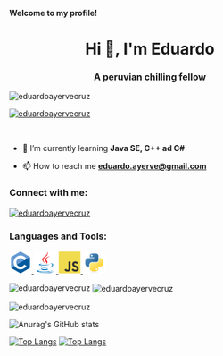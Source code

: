 <!--
**eduardoayervecruz/eduardoayervecruz** is a ✨ _special_ ✨ repository because its `README.md` (this file) appears on your GitHub profile.

Here are some ideas to get you started:

- 🔭 I’m currently working on ...
- 🌱 I’m currently learning ...
- 👯 I’m looking to collaborate on ...
- 🤔 I’m looking for help with ...
- 💬 Ask me about ...
- 📫 How to reach me: ...
- 😄 Pronouns: ...
- ⚡ Fun fact: ...
-->
**Welcome to my profile!**

<h1 align="center">Hi 👋, I'm Eduardo</h1>
<h3 align="center">A peruvian chilling fellow</h3>

<p align="left"> <img src="https://komarev.com/ghpvc/?username=eduardoayervecruz&label=Profile%20views&color=0e75b6&style=flat" alt="eduardoayervecruz" /> </p>

<p align="left"> <a href="https://github.com/ryo-ma/github-profile-trophy"><img src="https://github-profile-trophy.vercel.app/?username=eduardoayervecruz" alt="eduardoayervecruz" /></a> </p>

<p align="left"> <a href="https://twitter.com/" target="blank"><img src="https://img.shields.io/twitter/follow/?logo=twitter&style=for-the-badge" alt="" /></a> </p>

- 🌱 I’m currently learning **Java SE, C++ ad C#**

- 📫 How to reach me **eduardo.ayerve@gmail.com**

<h3 align="left">Connect with me:</h3>
<p align="left">
<a href="https://instagram.com/eduardoayervecruz" target="blank"><img align="center" src="https://raw.githubusercontent.com/rahuldkjain/github-profile-readme-generator/master/src/images/icons/Social/instagram.svg" alt="eduardoayervecruz" height="30" width="40" /></a>
</p>

<h3 align="left">Languages and Tools:</h3>
<p align="left"> <a href="https://www.cprogramming.com/" target="_blank" rel="noreferrer"> <img src="https://raw.githubusercontent.com/devicons/devicon/master/icons/c/c-original.svg" alt="c" width="40" height="40"/> </a> <a href="https://www.java.com" target="_blank" rel="noreferrer"> <img src="https://raw.githubusercontent.com/devicons/devicon/master/icons/java/java-original.svg" alt="java" width="40" height="40"/> </a> <a href="https://developer.mozilla.org/en-US/docs/Web/JavaScript" target="_blank" rel="noreferrer"> <img src="https://raw.githubusercontent.com/devicons/devicon/master/icons/javascript/javascript-original.svg" alt="javascript" width="40" height="40"/> </a> <a href="https://www.python.org" target="_blank" rel="noreferrer"> <img src="https://raw.githubusercontent.com/devicons/devicon/master/icons/python/python-original.svg" alt="python" width="40" height="40"/> </a> </p>

<p><img align="left" src="https://github-readme-stats.vercel.app/api/top-langs?username=eduardoayervecruz&show_icons=true&locale=en&layout=compact" alt="eduardoayervecruz" /></p>

<p>&nbsp;<img align="center" src="https://github-readme-stats.vercel.app/api?username=eduardoayervecruz&show_icons=true&locale=en" alt="eduardoayervecruz" /></p>

<p><img align="center" src="https://github-readme-streak-stats.herokuapp.com/?user=eduardoayervecruz&" alt="eduardoayervecruz" /></p>

![Anurag's GitHub stats](https://github-readme-stats.vercel.app/api?username=eduardoayervecruz&count_private=true&show_icons=true)

[![Top Langs](https://github-readme-stats.vercel.app/api/top-langs/?username=eduardoayervecruz&langs_count=8)](https://github.com/anuraghazra/github-readme-stats)
[![Top Langs](https://github-readme-stats.vercel.app/api/top-langs/?username=eduardoayervecruz&layout=compact)](https://github.com/anuraghazra/github-readme-stats)
